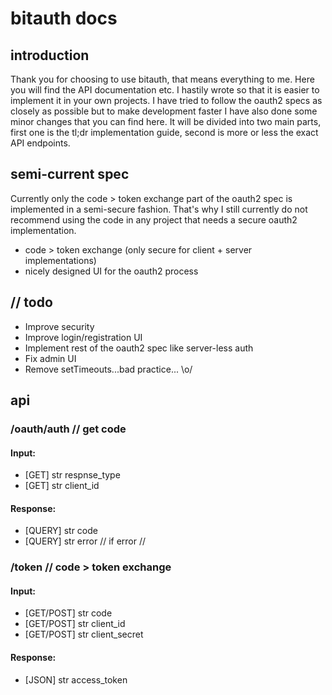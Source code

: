 # bitauth docs

## introduction
Thank you for choosing to use bitauth, that means everything to me. Here you will find the API documentation etc. I hastily wrote so that it is easier to implement it in your own projects. I have tried to follow the oauth2 specs as closely as possible but to make development faster I have also done some minor changes that you can find here. It will be divided into two main parts, first one is the tl;dr implementation guide, second is more or less the exact API endpoints.

## semi-current spec
Currently only the code > token exchange part of the oauth2 spec is implemented in a semi-secure fashion. That's why I still currently do not recommend using the code in any project that needs a secure oauth2 implementation.

* code > token exchange (only secure for client + server implementations) 
* nicely designed UI for the oauth2 process

## // todo
* Improve security
* Improve login/registration UI
* Implement rest of the oauth2 spec like server-less auth
* Fix admin UI
* Remove setTimeouts...bad practice... \o/

## api

### /oauth/auth   // get code 
#### Input:
* [GET]           str respnse_type
* [GET]           str client_id

#### Response:
* [QUERY]         str code
* [QUERY]         str error // if error //


### /token        // code > token exchange
#### Input:
* [GET/POST]      str code
* [GET/POST]      str client_id
* [GET/POST]      str client_secret

#### Response:
* [JSON]          str access_token